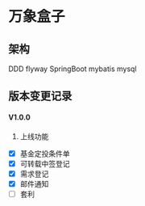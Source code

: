 # 万象盒子
## 架构
DDD
flyway
SpringBoot
mybatis
mysql

## 版本变更记录 
#### V1.0.0
1. 上线功能

-[x] 基金定投条件单
-[x] 可转载中签登记
-[x] 需求登记
-[x] 邮件通知
-[ ] 套利 
